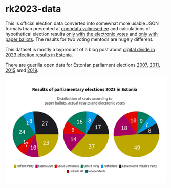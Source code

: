 # rk2023-data

This is official election data converted into somewhat more usable JSON formats than presented at [opendata.valimised.ee](https://opendata.valimised.ee/en) and calculations of hypothetical election results [only with the electronic votes](https://github.com/infoaed/rk2023-data/blob/main/elected-2023-e.csv) and [only with paper ballots](https://github.com/infoaed/rk2023-data/blob/main/elected-2023-p.csv). The results for two voting mehtods are hugely different.

This dataset is mostly a byproduct of a blog post about [digital divide in 2023 election results in Estonia](https://gafgaf.infoaed.ee/en/posts/great-divide-in-evoting/).

There are guerilla open data for Estonian parliament elections [2007](https://github.com/infoaed/rk2007-data/), [2011](https://github.com/infoaed/rk2011-data/), [2015](https://github.com/infoaed/rk2015-data/) amd [2019](https://github.com/infoaed/rk2019-data/).

![Results of parliamentary elections 2023 in Estonia: distribution of seats according to paper ballots, actual results and electronic votes](https://github.com/infoaed/rk2023-data/blob/main/separate-worlds-2023.png)

